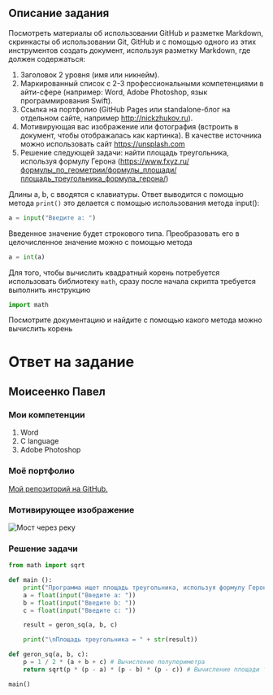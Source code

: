## Описание задания 

Посмотреть материалы об использовании GitHub и разметке Markdown, скринкасты об использовании Git, GitHub и с помощью одного из этих инструментов создать документ, используя разметку Markdown, где должен содержаться:
1. Заголовок 2 уровня (имя или никнейм).
2. Маркированный список с 2-3 профессиональными компетенциями в айти-сфере (например: Word, Adobe Photoshop, язык программирования Swift).
3. Ссылка на портфолио (GitHub Pages или standalone-блог на отдельном сайте, например http://nickzhukov.ru).
4. Мотивирующая вас изображение или фотография (встроить в документ, чтобы отображалась как картинка). В качестве источника можно использовать сайт https://unsplash.com 
5. Решение следующей задачи: найти площадь треугольника, используя формулу Герона (https://www.fxyz.ru/формулы_по_геометрии/формулы_площади/площадь_треугольника_формула_герона/)

Длины a, b, c вводятся с клавиатуры. Ответ выводится с помощью метода ```print()```
это делается с помощью использования метода input():

```python
a = input("Введите a: ")
``` 

Введенное значение будет строкового типа. Преобразовать его в целочисленное значение можно с помощью метода 
```python
a = int(a)
```
Для того, чтобы вычислить квадратный корень потребуется использовать библиотеку ```math```, сразу после начала скрипта требуется выполнить инструкцию 

```python
import math

```
Посмотрите документацию и найдите с помощью какого метода можно вычислить корень

# Ответ на задание

## Моисеенко Павел

### Мои компетенции

1. Word
2. C language
3. Adobe Photoshop

### Моё портфолио

[Мой репозиторий на GitHub.](https://github.com/Rakleed/rgpu)

### Мотивирующее изображение

![Мост через реку](https://images.unsplash.com/photo-1569365926133-759cd5e8520d?ixlib=rb-1.2.1&ixid=eyJhcHBfaWQiOjEyMDd9&auto=format&fit=crop&w=1868&q=80 "Inspired picture.")

### Решение задачи

```python
from math import sqrt

def main ():
    print("Программа ищет площадь треугольника, используя формулу Герона.\n")
    a = float(input("Введите a: "))
    b = float(input("Введите b: "))
    c = float(input("Введите c: "))

    result = geron_sq(a, b, c)

    print("\nПлощадь треугольника = " + str(result))

def geron_sq(a, b, c):
    p = 1 / 2 * (a + b + c) # Вычисление полупериметра
    return sqrt(p * (p - a) * (p - b) * (p - c)) # Вычисление площади треугольника

main()
```
